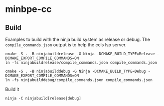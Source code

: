 # minbpe-cc

## Build

Examples to build with the ninja build system as release or debug. The `compile_commands.json` output is to help the ccls lsp server.


```
cmake -S . -B ninjabuildrelease -G Ninja -DCMAKE_BUILD_TYPE=Release -DCMAKE_EXPORT_COMPILE_COMMANDS=ON
ln -fs ninjabuildrelease/compile_commands.json compile_commands.json
```

```
cmake -S . -B ninjabuilddebug -G Ninja -DCMAKE_BUILD_TYPE=Debug -DCMAKE_EXPORT_COMPILE_COMMANDS=ON
ln -fs ninjabuilddebug/compile_commands.json compile_commands.json
```

Build it


```
ninja -C ninjabuild[release|debug]
```
